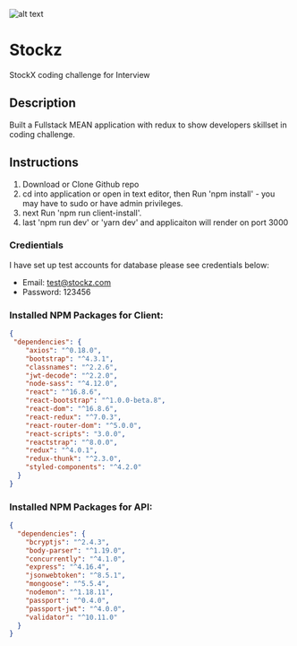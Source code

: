 ![alt text](https://s3.us-east-2.amazonaws.com/stockz/Screen+Shot+2019-05-01+at+3.24.42+PM.png)
# Stockz
StockX coding challenge for Interview

## Description
Built a Fullstack MEAN application with redux to show developers skillset in coding challenge.


## Instructions
1. Download or Clone Github repo
2. cd into application or open in text editor, then Run 'npm install' - you may have to sudo or have admin privileges.
3. next Run 'npm run client-install'.
4. last 'npm run dev' or 'yarn dev' and applicaiton will render on port 3000

### Credientials
I have set up test accounts for database please see credentials below:
- Email: test@stockz.com
- Password: 123456


### Installed NPM Packages for Client:
```json
{
 "dependencies": {
    "axios": "^0.18.0",
    "bootstrap": "^4.3.1",
    "classnames": "^2.2.6",
    "jwt-decode": "^2.2.0",
    "node-sass": "^4.12.0",
    "react": "^16.8.6",
    "react-bootstrap": "^1.0.0-beta.8",
    "react-dom": "^16.8.6",
    "react-redux": "^7.0.3",
    "react-router-dom": "^5.0.0",
    "react-scripts": "3.0.0",
    "reactstrap": "^8.0.0",
    "redux": "^4.0.1",
    "redux-thunk": "^2.3.0",
    "styled-components": "^4.2.0"
  }
}
```

### Installed NPM Packages for API:
```json
{
  "dependencies": {
    "bcryptjs": "^2.4.3",
    "body-parser": "^1.19.0",
    "concurrently": "^4.1.0",
    "express": "^4.16.4",
    "jsonwebtoken": "^8.5.1",
    "mongoose": "^5.5.4",
    "nodemon": "^1.18.11",
    "passport": "^0.4.0",
    "passport-jwt": "^4.0.0",
    "validator": "^10.11.0"
  }
}
```
